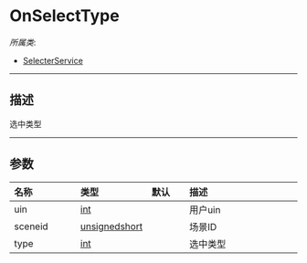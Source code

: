 # OnSelectType

*所属类*:
* [SelecterService](/Api/Classes/Build/SelecterService.md)
------------------------------------------------------------------------------------------
## 描述

选中类型

------------------------------------------------------------------------------------------
## 参数

|<div style="width:100px">名称</div>|<div style="width:100px">类型</div>|<div style="width:50px">默认</div>|<div style="width:350px">描述</div>|
|:---|:---|:---|:---|
|uin|[int](/Api/DataType/Number.md)||用户uin|
|sceneid|[unsignedshort](/Api/Enums/unsignedshort.md)||场景ID|
|type|[int](/Api/DataType/Number.md)||选中类型|
